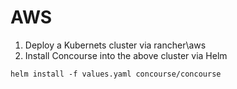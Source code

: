 # AWS

1. Deploy a Kubernets cluster via rancher\aws
2. Install Concourse into the above cluster via Helm

```
helm install -f values.yaml concourse/concourse
```